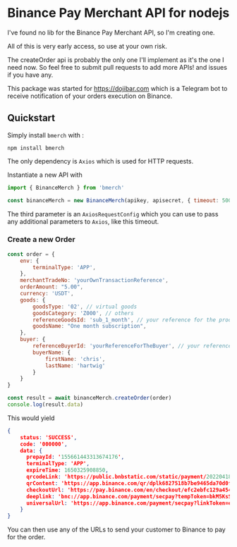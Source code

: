 # Binance Pay Merchant API for nodejs

I've found no lib for the Binance Pay Merchant API, so I'm creating one.

All of this is very early access, so use at your own risk. 

The createOrder api is probably the only one I'll implement as it's the one I need now. So feel free to submit pull requests to add more APIs! and issues if you have any.

This package was started for https://dojibar.com which is a Telegram bot to receive notification of your orders execution on Binance.

## Quickstart

Simply install `bmerch` with :

```
npm install bmerch
```

The only dependency is `Axios` which is used for HTTP requests.

Instantiate a new API with

```js
import { BinanceMerch } from 'bmerch'

const binanceMerch = new BinanceMerch(apikey, apisecret, { timeout: 5000 })
```

The third parameter is an `AxiosRequestConfig` which you can use to pass any additional parameters to `Axios`, like this timeout.

### Create a new Order

```js
const order = {
	env: {
		terminalType: 'APP',
	},
	merchantTradeNo: 'yourOwnTransactionReference',
	orderAmount: "5.00",
	currency: 'USDT',
	goods: {
		goodsType: '02', // virtual goods
		goodsCategory: 'Z000', // others
		referenceGoodsId: 'sub_1_month', // your reference for the product
		goodsName: "One month subscription",
	},
	buyer: {
		referenceBuyerId: 'yourReferenceForTheBuyer', // your reference
		buyerName: {
			firstName: 'chris',
			lastName: 'hartwig'
		}
	}
}

const result = await binanceMerch.createOrder(order)
console.log(result.data)
```

This would yield

```json
{
    status: 'SUCCESS',
    code: '000000',
    data: {
      prepayId: '155661443313674176',
      terminalType: 'APP',
      expireTime: 1650325908850,
      qrcodeLink: 'https://public.bnbstatic.com/static/payment/20220418/8b0cd5d2-88eb-407d-912b-a0481219317f.jpg',
      qrContent: 'https://app.binance.com/qr/dplk6827518b7be9465da70d0f48ccd68712',
      checkoutUrl: 'https://pay.binance.com/en/checkout/efc2ebfc129a454cb2adc9b5cd571911',
      deeplink: 'bnc://app.binance.com/payment/secpay?tempToken=bkM5KsSwgSVWzmfxrWv9qM5V6Lg4EVAF&returnLink=https://pay.binance.com/en/checkout/efc2ebfc129a454cb2adc9b5cd571911',
      universalUrl: 'https://app.binance.com/payment/secpay?linkToken=efc2ebfc129a454cb0adc9bccd571911&_dp=Ym5jOi8vYXBwLmJpbmFuY2UuY29tL3BheW1lbnQvc2VjcGF5P3RlbXBUb2tlbj1ia001S3NTd2dTVld6bWZ4cld2OXFNNVYzTGc0RVZBRiZyZXR1cm5MaW5rPWh0dHBzOi8vcGF5LmJpbmFuY2UuY29tL2VuL2NoZWNrb3V0L2VmYzJlYmZjMTI5YTQ1NGNiMGFkYzliNWNkNTcxOTEx'
    }
}
```

You can then use any of the URLs to send your customer to Binance to pay for the order.